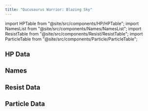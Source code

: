 ```yaml
---
title: "Qucusaurus Warrior: Blazing Sky"
---
```


import HPTable from "@site/src/components/HP/HPTable";
import NamesList from "@site/src/components/Names/NamesList";
import ResistTable from "@site/src/components/Resist/ResistTable";
import ParticleTable from "@site/src/components/Particle/ParticleTable";

## HP Data

<HPTable item_key="qucusauruswarriorblazingsky" data_src="enemy" />

## Names

<NamesList item_key="qucusauruswarriorblazingsky" data_src="enemy" />

## Resist Data

<ResistTable item_key="qucusauruswarriorblazingsky" data_src="enemy" />

## Particle Data

<ParticleTable item_key="qucusauruswarriorblazingsky" data_src="enemy" />